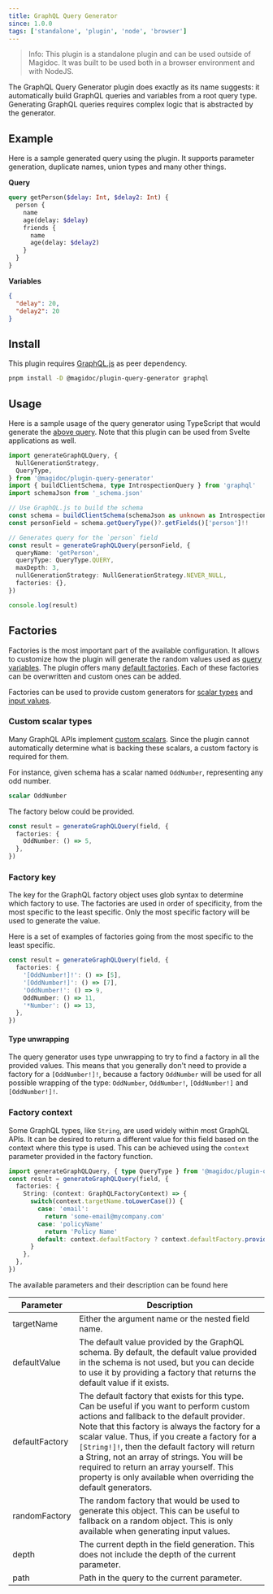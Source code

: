 ```yaml
---
title: GraphQL Query Generator
since: 1.0.0
tags: ['standalone', 'plugin', 'node', 'browser']
---
```


> Info: This plugin is a standalone plugin and can be used outside of Magidoc. It was built to be used both in a browser environment and with NodeJS.

The GraphQL Query Generator plugin does exactly as its name suggests: it automatically build GraphQL queries and variables from a root query type. Generating GraphQL queries requires complex logic that is abstracted by the generator.

## Example

Here is a sample generated query using the plugin. It supports parameter generation, duplicate names, union types and many other things.

**Query**

```graphql
query getPerson($delay: Int, $delay2: Int) {
  person {
    name
    age(delay: $delay)
    friends {
      name
      age(delay: $delay2)
    }
  }
}
```

**Variables**

```json
{
  "delay": 20,
  "delay2": 20
}
```

## Install

This plugin requires [GraphQL.js](https://www.npmjs.com/package/graphql) as peer dependency.

```bash
pnpm install -D @magidoc/plugin-query-generator graphql
```

## Usage

Here is a sample usage of the query generator using TypeScript that would generate the [above query](#example). Note that this plugin can be used from Svelte applications as well.

```typescript
import generateGraphQLQuery, {
  NullGenerationStrategy,
  QueryType,
} from '@magidoc/plugin-query-generator'
import { buildClientSchema, type IntrospectionQuery } from 'graphql'
import schemaJson from '_schema.json'

// Use GraphQL.js to build the schema
const schema = buildClientSchema(schemaJson as unknown as IntrospectionQuery)
const personField = schema.getQueryType()?.getFields()['person']!!

// Generates query for the `person` field
const result = generateGraphQLQuery(personField, {
  queryName: 'getPerson',
  queryType: QueryType.QUERY,
  maxDepth: 3,
  nullGenerationStrategy: NullGenerationStrategy.NEVER_NULL,
  factories: {},
})

console.log(result)
```

## Factories

Factories is the most important part of the available configuration. It allows to customize how the plugin will generate the random values used as [query variables](https://graphql.org/learn/queries/#variables). The plugin offers many [default factories](https://github.com/pelletier197/magidoc/blob/main/packages/plugins/query-generator/src/generator/defaultFactories.ts). Each of these factories can be overwritten and custom ones can be added.

Factories can be used to provide custom generators for [scalar types](https://graphql.org/learn/schema/#scalar-types) and [input values](https://graphql.org/learn/schema/#input-types).

### Custom scalar types

Many GraphQL APIs implement [custom scalars](https://www.apollographql.com/docs/apollo-server/schema/custom-scalars/). Since the plugin cannot automatically determine what is backing these scalars, a custom factory is required for them.

For instance, given schema has a scalar named `OddNumber`, representing any odd number.

```graphql
scalar OddNumber
```

The factory below could be provided.

```typescript
const result = generateGraphQLQuery(field, {
  factories: {
    OddNumber: () => 5,
  },
})
```

### Factory key

The key for the GraphQL factory object uses glob syntax to determine which factory to use. The factories are used in order of specificity, from the most specific to the least specific. Only the most specific factory will be used to generate the value.

Here is a set of examples of factories going from the most specific to the least specific.

```typescript
const result = generateGraphQLQuery(field, {
  factories: {
    '[OddNumber!]!': () => [5],
    '[OddNumber!]': () => [7],
    'OddNumber!': () => 9,
    OddNumber: () => 11,
    '*Number': () => 13,
  },
})
```

#### Type unwrapping

The query generator uses type unwrapping to try to find a factory in all the provided values. This means that you generally don't need to provide a factory for a `[OddNumber!]!`, because a factory `OddNumber` will be used for all possible wrapping of the type: `OddNumber`, `OddNumber!`, `[OddNumber!]` and `[OddNumber!]!`.

### Factory context

Some GraphQL types, like `String`, are used widely within most GraphQL APIs. It can be desired to return a different value for this field based on the context where this type is used. This can be achieved using the `context` parameter provided in the factory function.

```typescript
import generateGraphQLQuery, { type QueryType } from '@magidoc/plugin-query-generator'
const result = generateGraphQLQuery(field, {
  factories: {
    String: (context: GraphQLFactoryContext) => {
      switch(context.targetName.toLowerCase()) {
        case: 'email':
          return 'some-email@mycompany.com'
        case: 'policyName'
          return 'Policy Name'
        default: context.defaultFactory ? context.defaultFactory.provide() : 'abc'
      }
    },
  },
})
```

The available parameters and their description can be found here

<!-- prettier-ignore -->
| Parameter      | Description |
|----------------|-------------|
| targetName     | Either the argument name or the nested field name. |
| defaultValue   | The default value provided by the GraphQL schema. By default, the default value provided in the schema is not used, but you can decide to use it by providing a factory that returns the default value if it exists. |
| defaultFactory | The default factory that exists for this type. Can be useful if you want to perform custom actions and fallback to the default provider. Note that this factory is always the factory for a scalar value. Thus, if you create a factory for a `[String!]!`, then the default factory will return a String, not an array of strings. You will be required to return an array yourself. This property is only available when overriding the default generators. |
| randomFactory  | The random factory that would be used to generate this object. This can be useful to fallback on a random object. This is only available when generating input values. |
| depth          | The current depth in the field generation. This does not include the depth of the current parameter. |
| path           | Path in the query to the current parameter. |

